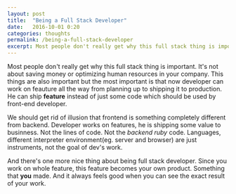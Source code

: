 ```yaml
---
layout: post
title:  "Being a Full Stack Developer"
date:   2016-10-01 0:20
categories: thoughts
permalink: /being-a-full-stack-developer
excerpt: Most people don't really get why this full stack thing is important. It's not about saving money or optimizing human resources in your company. This things are also important but the most important is that now developer can work on feauture all the way from planning up to shipping it to production...
---
```


Most people don't really get why this full stack thing is important. It's not about saving money or optimizing human resources in your company. This things are also important but the most important is that now developer can work on feauture all the way from planning up to shipping it to production. He can ship **feature** instead of just some code which should be used by front-end developer.

We should get rid of illusion that frontend is something completely different from backend. Developer works on features, he is shipping some value to businness. Not the lines of code. Not the *backend ruby* code. Languages, different interpreter environment(eg. server and browser) are just instruments, not the goal of dev's work.

And there's one more nice thing about being full stack developer. Since you work on whole feature, this feature becomes your own product. Something that **you** made. And it always feels good when you can see the exact result of your work.
